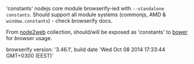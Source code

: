 'constants' nodejs core module browserify-ied with `--standalone constants`. Should support all module systems (commonjs, AMD & `window.constants`) - check browserify docs.

From [node2web](http://github.com/anodynos/node2web) collection,
should/will be exposed as 'constants' to [bower](http://bower.io) for *browser* usage.

browserify version: '3.46.1', build date 'Wed Oct 08 2014 17:33:44 GMT+0300 (EEST)'